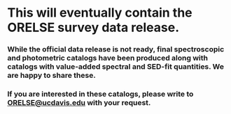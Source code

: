 # This will eventually contain the ORELSE survey data release.
### While the official data release is not ready, final spectroscopic and photometric catalogs have been produced along with catalogs with value-added spectral and SED-fit quantities. We are happy to share these. 
### If you are interested in these catalogs, please write to ORELSE@ucdavis.edu with your request.
